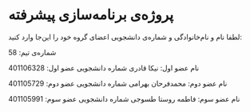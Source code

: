 # پروژه‌ی برنامه‌سازی پیشرفته
لطفا نام و نام‌خانوادگی و شماره‌ی دانشجویی اعضای گروه خود را این‌جا وارد کنید:

شماره‌ی تیم: 58

نام عضو اول: نیکا قادری 
شماره دانشجویی عضو اول: 401106328 

نام عضو دوم: محمدفرحان بهرامی
شماره دانشجویی عضو دوم: 401105729

نام عضو سوم: فاطمه روستا طسوجی 
شماره دانشجویی عضو سوم: 401105991
